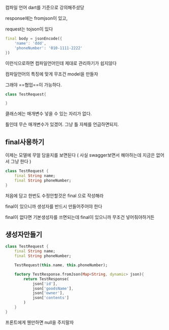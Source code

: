 컴파일 언어 dart를 기준으로 강의해주셨당

response에는 fromjson이 있고,

request는 tojson이 있다

```dart
final body = jsonEncode({
	'name': 'ddd',
	'phoneNumber': '010-1111-2222'
})
```

이런식으로하면 컴파일언어인데 제대로 관리하기가 쉽지않다

컴파일언어의 특징에 맞게 무조건 model을 만들자

그래야 ==협업==이 가능하다.


```dart
class TestRequest{

}
```

클래스에는 매개변수 넣을 수 있는 자리가 없다.

틀인데 무슨 매개변수가 있겠어. 그냥 틀 자체를 언급하면되지.


## final사용하기

이제는 모델에 무얼 담을지를 보면된다 ( 사실 swagger보면서 해야하는데 지금은 없어서 그냥 한다 )

```dart
class TestRequest {
	final String name;
	final String phoneNumber;
}
```

처음에 담고 한번도 수정안할것은 final 으로 작성해라

final이 있으니까 생성자를  반드시 만들어주어야 한다

final이 없다면 기본생성자를 쓰면되는데 final이 있으니까 무조건 넣어줘야하거든


## 생성자만들기

```dart
class TestRequest {
	final String name;
	final String phoneNumber;

	TestRequest(this.name, this.phoneNumber);

	factory TestResponse.fromJson(Map<String, dynamic> json){
		return TestResponse(
			json['id'],
			json['goodsName'],
			json['owner'],
			json['contents']
		) 
	}
}
```

프론트에게 웬만하면 null을 주지말자 


